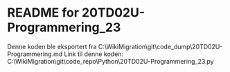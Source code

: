 # README for 20TD02U-Programmering_23
Denne koden ble eksportert fra C:\WikiMigration\git\code_dump\20TD02U-Programmering.md
Link til denne koden: C:\WikiMigration\git\code_repo\Python\20TD02U-Programmering_23.py
